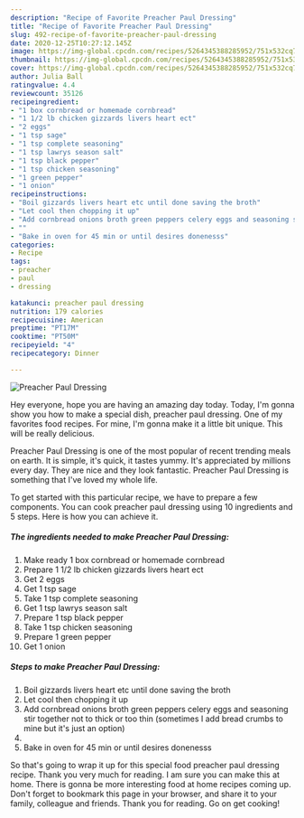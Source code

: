 ```yaml
---
description: "Recipe of Favorite Preacher Paul Dressing"
title: "Recipe of Favorite Preacher Paul Dressing"
slug: 492-recipe-of-favorite-preacher-paul-dressing
date: 2020-12-25T10:27:12.145Z
image: https://img-global.cpcdn.com/recipes/5264345388285952/751x532cq70/preacher-paul-dressing-recipe-main-photo.jpg
thumbnail: https://img-global.cpcdn.com/recipes/5264345388285952/751x532cq70/preacher-paul-dressing-recipe-main-photo.jpg
cover: https://img-global.cpcdn.com/recipes/5264345388285952/751x532cq70/preacher-paul-dressing-recipe-main-photo.jpg
author: Julia Ball
ratingvalue: 4.4
reviewcount: 35126
recipeingredient:
- "1 box cornbread or homemade cornbread"
- "1 1/2 lb chicken gizzards livers heart ect"
- "2 eggs"
- "1 tsp sage"
- "1 tsp complete seasoning"
- "1 tsp lawrys season salt"
- "1 tsp black pepper"
- "1 tsp chicken seasoning"
- "1 green pepper"
- "1 onion"
recipeinstructions:
- "Boil gizzards livers heart etc until done saving the broth"
- "Let cool then chopping it up"
- "Add cornbread onions broth green peppers celery eggs and seasoning stir together not to thick or too thin (sometimes I add bread crumbs to mine but it&#39;s just an option)"
- ""
- "Bake in oven for 45 min or until desires donenesss"
categories:
- Recipe
tags:
- preacher
- paul
- dressing

katakunci: preacher paul dressing 
nutrition: 179 calories
recipecuisine: American
preptime: "PT17M"
cooktime: "PT50M"
recipeyield: "4"
recipecategory: Dinner

---
```



![Preacher Paul Dressing](https://img-global.cpcdn.com/recipes/5264345388285952/751x532cq70/preacher-paul-dressing-recipe-main-photo.jpg)

Hey everyone, hope you are having an amazing day today. Today, I'm gonna show you how to make a special dish, preacher paul dressing. One of my favorites food recipes. For mine, I'm gonna make it a little bit unique. This will be really delicious.



Preacher Paul Dressing is one of the most popular of recent trending meals on earth. It is simple, it's quick, it tastes yummy. It's appreciated by millions every day. They are nice and they look fantastic. Preacher Paul Dressing is something that I've loved my whole life.


To get started with this particular recipe, we have to prepare a few components. You can cook preacher paul dressing using 10 ingredients and 5 steps. Here is how you can achieve it.

<!--inarticleads1-->

##### The ingredients needed to make Preacher Paul Dressing:

1. Make ready 1 box cornbread or homemade cornbread
1. Prepare 1 1/2 lb chicken gizzards livers heart ect
1. Get 2 eggs
1. Get 1 tsp sage
1. Take 1 tsp complete seasoning
1. Get 1 tsp lawrys season salt
1. Prepare 1 tsp black pepper
1. Take 1 tsp chicken seasoning
1. Prepare 1 green pepper
1. Get 1 onion




<!--inarticleads2-->

##### Steps to make Preacher Paul Dressing:

1. Boil gizzards livers heart etc until done saving the broth
1. Let cool then chopping it up
1. Add cornbread onions broth green peppers celery eggs and seasoning stir together not to thick or too thin (sometimes I add bread crumbs to mine but it&#39;s just an option)
1. 
1. Bake in oven for 45 min or until desires donenesss




So that's going to wrap it up for this special food preacher paul dressing recipe. Thank you very much for reading. I am sure you can make this at home. There is gonna be more interesting food at home recipes coming up. Don't forget to bookmark this page in your browser, and share it to your family, colleague and friends. Thank you for reading. Go on get cooking!
